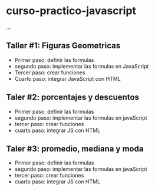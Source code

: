 # curso-practico-javascript

...


## Taller #1: Figuras Geometricas

- Primer paso: definir las formulas
- segundo paso: implementar las formulas en JavaScript
- Tercer paso: crear funciones
- Cuarto paso: integrar JavaScript con HTML

## Taler #2: porcentajes y descuentos

- Primer paso: definir las formulas
- segundo paso: implementar las formulas en javaScript
- tercer paso: crear funciones
- cuarto paso: integrar JS con HTML

## Taler #3: promedio, mediana y moda

- Primer paso: definir las formulas
- segundo paso: implementar las formulas en javaScript
- tercer paso: crear funciones
- cuarto paso: integrar JS con HTML
